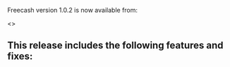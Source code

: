Freecash version 1.0.2 is now available from:

  <>

This release includes the following features and fixes:
 -
